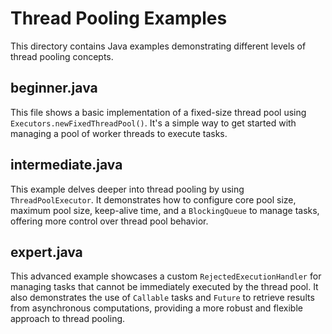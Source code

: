 # Thread Pooling Examples

This directory contains Java examples demonstrating different levels of thread pooling concepts.

## beginner.java

This file shows a basic implementation of a fixed-size thread pool using `Executors.newFixedThreadPool()`. It's a simple way to get started with managing a pool of worker threads to execute tasks.

## intermediate.java

This example delves deeper into thread pooling by using `ThreadPoolExecutor`. It demonstrates how to configure core pool size, maximum pool size, keep-alive time, and a `BlockingQueue` to manage tasks, offering more control over thread pool behavior.

## expert.java

This advanced example showcases a custom `RejectedExecutionHandler` for managing tasks that cannot be immediately executed by the thread pool. It also demonstrates the use of `Callable` tasks and `Future` to retrieve results from asynchronous computations, providing a more robust and flexible approach to thread pooling.
